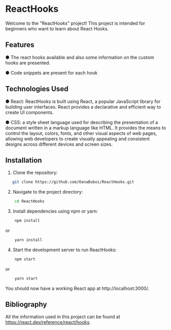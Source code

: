 # ReactHooks 

Welcome to the "ReactHooks" project! This project is intended for beginners who want to learn about React Hooks.

## Features 

● The react hooks available and also some information on the custom hooks are presented.

● Code snippets are present for each hook

## Technologies Used

● React: ReactHooks is built using React, a popular JavaScript library for building user interfaces. React provides a declarative and efficient way to create UI components.

● CSS: a style sheet language used for describing the presentation of a document written in a markup language like HTML. It provides the means to control the layout, colors, fonts, and other visual aspects of web pages, allowing web developers to create visually appealing and consistent designs across different devices and screen sizes.

## Installation

1. Clone the repository:

 ```sh
    git clone https://github.com/OanaBuboi/ReactHooks.git
 ```

2. Navigate to the project directory:

```sh
    cd ReactHooks
```

3. Install dependencies using npm or yarn:

```sh
    npm install
```
or
```sh
    yarn install
```

4. Start the development server to run ReactHooks:

```sh
    npm start
```
or
```sh
    yarn start
```

You should now have a working React app at http://localhost:3000/.

## Bibliography

All the information used in this project can be found at https://react.dev/reference/react/hooks.
